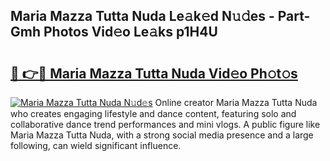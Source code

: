 ## Maria Mazza Tutta Nuda Le𝚊k𝚎d N𝚞𝚍es - Part-Gmh Photos Vid𝚎o Le𝚊ks p1H4U

# <h2><a href="http://fbdr3z7.evod.top/?m=Maria+Mazza+Tutta+Nuda">🔗 👉🔴 Maria Mazza Tutta Nuda Vid𝚎o Ph𝚘t𝚘s</a></h2>

[![Maria Mazza Tutta Nuda N𝚞d𝚎s](https://i.imgur.com/8V9OHl7.gif)](http://fbdr3z7.evod.top/?m=Maria+Mazza+Tutta+Nuda)
Online creator Maria Mazza Tutta Nuda who creates engaging lifestyle and dance content, featuring solo and collaborative dance trend performances and mini vlogs. A public figure like Maria Mazza Tutta Nuda, with a strong social media presence and a large following, can wield significant influence. 
